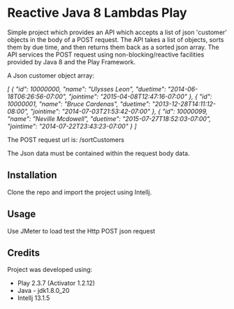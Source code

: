 # Reactive Java 8 Lambdas Play

Simple project which provides an API which accepts a list of json 'customer' objects in the body of a POST request.
The API takes a list of objects, sorts them by due time, and then returns them back as a sorted json array.
The API services the POST request using non-blocking/reactive facilities provided by Java 8 and the Play Framework.

A Json customer object array:

*[ { "id": 10000000, "name": "Ulysses Leon", "duetime": "2014-06-18T06:26:56-07:00", "jointime": "2015-04-08T12:47:16-07:00" }, { "id": 10000001, "name": "Bruce Cardenas", "duetime": "2013-12-28T14:11:12-08:00", "jointime": "2014-07-03T21:53:42-07:00" }, { "id": 10000099, "name": "Neville Mcdowell", "duetime": "2015-07-27T18:52:03-07:00", "jointime": "2014-07-22T23:43:23-07:00" } ]* 

The POST request url is:
/sortCustomers

The Json data must be contained within the request body data.

## Installation

Clone the repo and import the project using Intellj.

## Usage

Use JMeter to load test the Http POST json request

## Credits

Project was developed using:

* Play 2.3.7 (Activator 1.2.12)
* Java - jdk1.8.0_20
* Intellj 13.1.5
